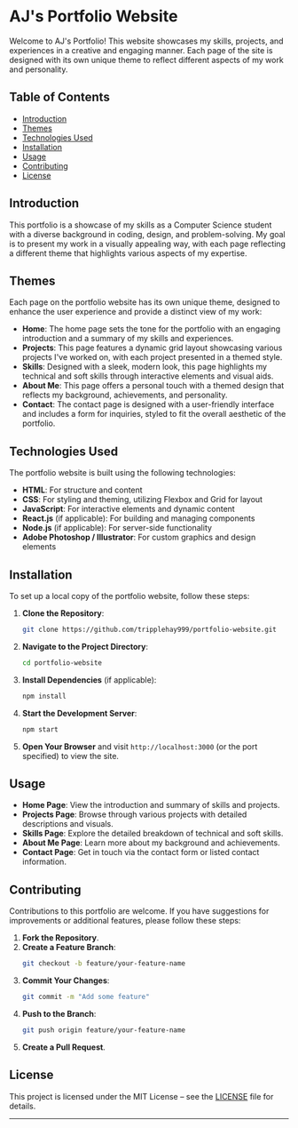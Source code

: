 # AJ's Portfolio Website

Welcome to AJ's Portfolio! This website showcases my skills, projects, and experiences in a creative and engaging manner. Each page of the site is designed with its own unique theme to reflect different aspects of my work and personality. 

## Table of Contents

- [Introduction](#introduction)
- [Themes](#themes)
- [Technologies Used](#technologies-used)
- [Installation](#installation)
- [Usage](#usage)
- [Contributing](#contributing)
- [License](#license)

## Introduction

This portfolio is a showcase of my skills as a Computer Science student with a diverse background in coding, design, and problem-solving. My goal is to present my work in a visually appealing way, with each page reflecting a different theme that highlights various aspects of my expertise.

## Themes

Each page on the portfolio website has its own unique theme, designed to enhance the user experience and provide a distinct view of my work:

- **Home**: The home page sets the tone for the portfolio with an engaging introduction and a summary of my skills and experiences.
- **Projects**: This page features a dynamic grid layout showcasing various projects I've worked on, with each project presented in a themed style.
- **Skills**: Designed with a sleek, modern look, this page highlights my technical and soft skills through interactive elements and visual aids.
- **About Me**: This page offers a personal touch with a themed design that reflects my background, achievements, and personality.
- **Contact**: The contact page is designed with a user-friendly interface and includes a form for inquiries, styled to fit the overall aesthetic of the portfolio.

## Technologies Used

The portfolio website is built using the following technologies:

- **HTML**: For structure and content
- **CSS**: For styling and theming, utilizing Flexbox and Grid for layout
- **JavaScript**: For interactive elements and dynamic content
- **React.js** (if applicable): For building and managing components
- **Node.js** (if applicable): For server-side functionality
- **Adobe Photoshop / Illustrator**: For custom graphics and design elements

## Installation

To set up a local copy of the portfolio website, follow these steps:

1. **Clone the Repository**: 
   ```bash
   git clone https://github.com/tripplehay999/portfolio-website.git
   ```

2. **Navigate to the Project Directory**:
   ```bash
   cd portfolio-website
   ```

3. **Install Dependencies** (if applicable):
   ```bash
   npm install
   ```

4. **Start the Development Server**:
   ```bash
   npm start
   ```

5. **Open Your Browser** and visit `http://localhost:3000` (or the port specified) to view the site.

## Usage

- **Home Page**: View the introduction and summary of skills and projects.
- **Projects Page**: Browse through various projects with detailed descriptions and visuals.
- **Skills Page**: Explore the detailed breakdown of technical and soft skills.
- **About Me Page**: Learn more about my background and achievements.
- **Contact Page**: Get in touch via the contact form or listed contact information.

## Contributing

Contributions to this portfolio are welcome. If you have suggestions for improvements or additional features, please follow these steps:

1. **Fork the Repository**.
2. **Create a Feature Branch**:
   ```bash
   git checkout -b feature/your-feature-name
   ```
3. **Commit Your Changes**:
   ```bash
   git commit -m "Add some feature"
   ```
4. **Push to the Branch**:
   ```bash
   git push origin feature/your-feature-name
   ```
5. **Create a Pull Request**.

## License

This project is licensed under the MIT License – see the [LICENSE](LICENSE) file for details.

---



